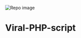 ![Repo image](https://github.com/27182818284590452/Viral-PHP-script/tree/master/Images/php.png)
# Viral-PHP-script
